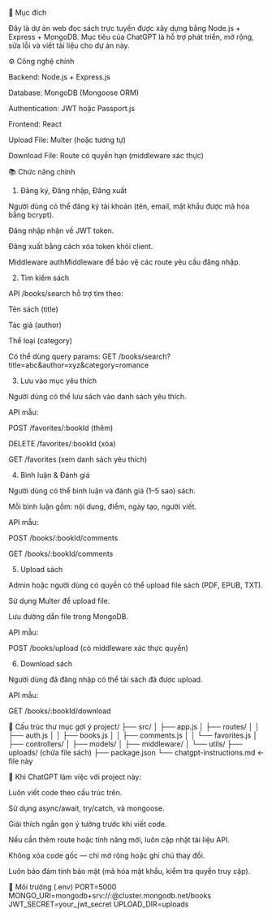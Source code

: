 🧠 Mục đích

Đây là dự án web đọc sách trực tuyến được xây dựng bằng Node.js + Express + MongoDB.
Mục tiêu của ChatGPT là hỗ trợ phát triển, mở rộng, sửa lỗi và viết tài liệu cho dự án này.

⚙️ Công nghệ chính

Backend: Node.js + Express.js

Database: MongoDB (Mongoose ORM)

Authentication: JWT hoặc Passport.js

Frontend: React

Upload File: Multer (hoặc tương tự)

Download File: Route có quyền hạn (middleware xác thực)

📚 Chức năng chính
1. Đăng ký, Đăng nhập, Đăng xuất

Người dùng có thể đăng ký tài khoản (tên, email, mật khẩu được mã hóa bằng bcrypt).

Đăng nhập nhận về JWT token.

Đăng xuất bằng cách xóa token khỏi client.

Middleware authMiddleware để bảo vệ các route yêu cầu đăng nhập.

2. Tìm kiếm sách

API /books/search hỗ trợ tìm theo:

Tên sách (title)

Tác giả (author)

Thể loại (category)

Có thể dùng query params:
GET /books/search?title=abc&author=xyz&category=romance

3. Lưu vào mục yêu thích

Người dùng có thể lưu sách vào danh sách yêu thích.

API mẫu:

POST /favorites/:bookId (thêm)

DELETE /favorites/:bookId (xóa)

GET /favorites (xem danh sách yêu thích)

4. Bình luận & Đánh giá

Người dùng có thể bình luận và đánh giá (1–5 sao) sách.

Mỗi bình luận gồm: nội dung, điểm, ngày tạo, người viết.

API mẫu:

POST /books/:bookId/comments

GET /books/:bookId/comments

5. Upload sách

Admin hoặc người dùng có quyền có thể upload file sách (PDF, EPUB, TXT).

Sử dụng Multer để upload file.

Lưu đường dẫn file trong MongoDB.

API mẫu:

POST /books/upload (có middleware xác thực quyền)

6. Download sách

Người dùng đã đăng nhập có thể tải sách đã được upload.

API mẫu:

GET /books/:bookId/download

🧩 Cấu trúc thư mục gợi ý
project/
├── src/
│   ├── app.js
│   ├── routes/
│   │   ├── auth.js
│   │   ├── books.js
│   │   ├── comments.js
│   │   └── favorites.js
│   ├── controllers/
│   ├── models/
│   ├── middleware/
│   └── utils/
├── uploads/ (chứa file sách)
├── package.json
└── chatgpt-instructions.md  ← file này

🧭 Khi ChatGPT làm việc với project này:

Luôn viết code theo cấu trúc trên.

Sử dụng async/await, try/catch, và mongoose.

Giải thích ngắn gọn ý tưởng trước khi viết code.

Nếu cần thêm route hoặc tính năng mới, luôn cập nhật tài liệu API.

Không xóa code gốc — chỉ mở rộng hoặc ghi chú thay đổi.

Luôn bảo đảm tính bảo mật (mã hóa mật khẩu, kiểm tra quyền truy cập).

🔐 Môi trường (.env)
PORT=5000
MONGO_URI=mongodb+srv://<user>:<pass>@cluster.mongodb.net/books
JWT_SECRET=your_jwt_secret
UPLOAD_DIR=uploads